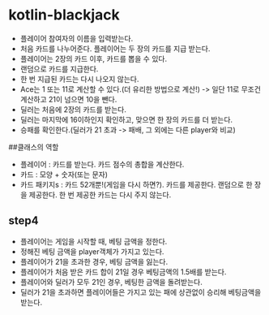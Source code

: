 # kotlin-blackjack
- 플레이어 참여자의 이름을 입력받는다.
- 처음 카드를 나누어준다. 플레이어는 두 장의 카드를 지급 받는다.
- 플레이어는 2장의 카드 이후, 카드를 뽑을 수 있다.
- 랜덤으로 카드를 지급한다.
- 한 번 지급된 카드는 다시 나오지 않는다.
- Ace는 1 또는 11로 계산할 수 있다.(더 유리한 방법으로 계산!) -> 일단 11로 무조건 계산하고 21이 넘으면 10을 뺀다.
- 딜러는 처음에 2장의 카드를 받는다.
- 딜러는 마지막에 16이하인지 확인하고, 맞으면 한 장의 카드를 더 받는다.
- 승패를 확인한다.(딜러가 21 초과 -> 패배, 그 외에는 다른 player와 비교)

##클래스의 역할  
 - 플레이어 : 카드를 받는다. 카드 점수의 총합을 계산한다.
 - 카드 : 모양 + 숫자(또는 문자)
 - 카드 패키지s : 카드 52개뿐!(게임을 다시 하면?). 카드를 제공한다. 랜덤으로 한 장을 제공한다. 한 번 제공한 카드는 다시 주지 않는다.

## step4
- 플레이어는 게임을 시작할 때, 베팅 금액을 정한다.
- 정해진 베팅 금액을 player객체가 가지고 있는다.
- 플레이어가 21을 초과한 경우, 베팅 금액을 잃는다.
- 플레이어가 처음 받은 카드 합이 21일 경우 베팅금액의 1.5배를 받는다.
- 플레이어와 딜러가 모두 21인 경우, 베팅한 금액을 돌려받는다.
- 딜러가 21을 초과하면 플레이어들은 가지고 있는 패에 상관없이 승리해 베팅금액을 받는다.
